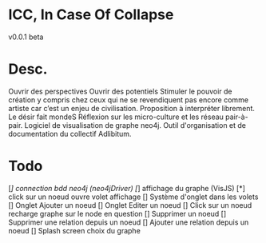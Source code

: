 ICC, In Case Of Collapse
======================
v0.0.1 beta

Desc.
=======
Ouvrir des perspectives
Ouvrir des potentiels
Stimuler le pouvoir de création y compris chez ceux qui ne se revendiquent pas encore comme artiste car c’est un enjeu de civilisation.
Proposition à interpréter librement.
Le désir fait mondeS
Réflexion sur les micro-culture et les réseau pair-à-pair.
Logiciel de visualisation de graphe neo4j.
Outil d'organisation et de documentation du collectif Adlibitum. 

Todo
=====
[*] connection bdd neo4j (neo4jDriver)
[*] affichage du graphe (VisJS) 
[*] click sur un noeud ouvre volet affichage
[] Système d'onglet dans les volets
[] Onglet Ajouter un noeud
[] Onglet Editer un noeud
[] Click sur un noeud recharge graphe sur le node en question
[] Supprimer un noeud
[] Supprimer une relation depuis un noeud
[] Ajouter une relation depuis un noeud
[] Splash screen choix du graphe
